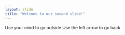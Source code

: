```yaml
---
layout: slide
title: "Welcome to our second slide!"
---
```

Use your mind to go outside
Use the left arrow to go back
